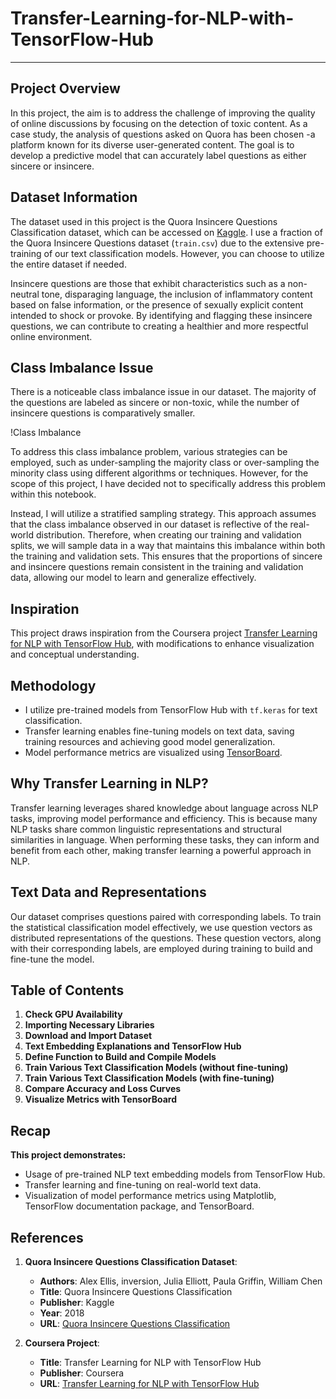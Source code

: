 # Transfer-Learning-for-NLP-with-TensorFlow-Hub

------------------------------

## Project Overview

In this project, the aim is to address the challenge of improving the quality of online discussions by focusing on the detection of toxic content. As a case study, the analysis of questions asked on Quora has been chosen -a platform known for its diverse user-generated content. The goal is to develop a predictive model that can accurately label questions as either sincere or insincere.

## Dataset Information

The dataset used in this project is the Quora Insincere Questions Classification dataset, which can be accessed on [Kaggle](https://www.kaggle.com/c/quora-insincere-questions-classification/data). I use a fraction of the Quora Insincere Questions dataset (`train.csv`) due to the extensive pre-training of our text classification models. However, you can choose to utilize the entire dataset if needed.

Insincere questions are those that exhibit characteristics such as a non-neutral tone, disparaging language, the inclusion of inflammatory content based on false information, or the presence of sexually explicit content intended to shock or provoke. By identifying and flagging these insincere questions, we can contribute to creating a healthier and more respectful online environment.

## Class Imbalance Issue

There is a noticeable class imbalance issue in our dataset. The majority of the questions are labeled as sincere or non-toxic, while the number of insincere questions is comparatively smaller.

!Class Imbalance 

To address this class imbalance problem, various strategies can be employed, such as under-sampling the majority class or over-sampling the minority class using different algorithms or techniques. However, for the scope of this project, I have decided not to specifically address this problem within this notebook.

Instead, I will utilize a stratified sampling strategy. This approach assumes that the class imbalance observed in our dataset is reflective of the real-world distribution. Therefore, when creating our training and validation splits, we will sample data in a way that maintains this imbalance within both the training and validation sets. This ensures that the proportions of sincere and insincere questions remain consistent in the training and validation data, allowing our model to learn and generalize effectively.


## Inspiration

This project draws inspiration from the Coursera project [Transfer Learning for NLP with TensorFlow Hub](https://www.coursera.org/projects/transfer-learning-nlp-tensorflow-hub/), with modifications to enhance visualization and conceptual understanding.


## Methodology

- I utilize pre-trained models from TensorFlow Hub with `tf.keras` for text classification.
- Transfer learning enables fine-tuning models on text data, saving training resources and achieving good model generalization.
- Model performance metrics are visualized using [TensorBoard](https://www.tensorflow.org/tensorboard).

## Why Transfer Learning in NLP?

Transfer learning leverages shared knowledge about language across NLP tasks, improving model performance and efficiency. This is because many NLP tasks share common linguistic representations and structural similarities in language. When performing these tasks, they can inform and benefit from each other, making transfer learning a powerful approach in NLP.

## Text Data and Representations

Our dataset comprises questions paired with corresponding labels. To train the statistical classification model effectively, we use question vectors as distributed representations of the questions. These question vectors, along with their corresponding labels, are employed during training to build and fine-tune the model.

## Table of Contents

1. **Check GPU Availability**
2. **Importing Necessary Libraries**
3. **Download and Import Dataset**
4. **Text Embedding Explanations and TensorFlow Hub**
5. **Define Function to Build and Compile Models**
6. **Train Various Text Classification Models (without fine-tuning)**
7. **Train Various Text Classification Models (with fine-tuning)**
8. **Compare Accuracy and Loss Curves**
9. **Visualize Metrics with TensorBoard**


## Recap

**This project demonstrates:**
- Usage of pre-trained NLP text embedding models from TensorFlow Hub.
- Transfer learning and fine-tuning on real-world text data.
- Visualization of model performance metrics using Matplotlib, TensorFlow documentation package, and TensorBoard.

## References

1. **Quora Insincere Questions Classification Dataset**:
   - **Authors**: Alex Ellis, inversion, Julia Elliott, Paula Griffin, William Chen
   - **Title**: Quora Insincere Questions Classification
   - **Publisher**: Kaggle
   - **Year**: 2018
   - **URL**: [Quora Insincere Questions Classification](https://www.kaggle.com/c/quora-insincere-questions-classification/data)

2. **Coursera Project**:
   - **Title**: Transfer Learning for NLP with TensorFlow Hub
   - **Publisher**: Coursera
   - **URL**: [Transfer Learning for NLP with TensorFlow Hub](https://www.coursera.org/projects/transfer-learning-nlp-tensorflow-hub/)
